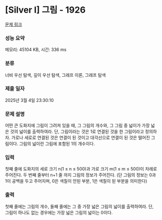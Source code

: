 # [Silver I] 그림 - 1926 

[문제 링크](https://www.acmicpc.net/problem/1926) 

### 성능 요약

메모리: 45104 KB, 시간: 336 ms

### 분류

너비 우선 탐색, 깊이 우선 탐색, 그래프 이론, 그래프 탐색

### 제출 일자

2025년 3월 4일 23:30:10

### 문제 설명

<p>어떤 큰 도화지에 그림이 그려져 있을 때, 그 그림의 개수와, 그 그림 중 넓이가 가장 넓은 것의 넓이를 출력하여라. 단, 그림이라는 것은 1로 연결된 것을 한 그림이라고 정의하자. 가로나 세로로 연결된 것은 연결이 된 것이고 대각선으로 연결이 된 것은 떨어진 그림이다. 그림의 넓이란 그림에 포함된 1의 개수이다.</p>

### 입력 

 <p>첫째 줄에 도화지의 세로 크기 n(1 ≤ n ≤ 500)과 가로 크기 m(1 ≤ m ≤ 500)이 차례로 주어진다. 두 번째 줄부터 n+1 줄 까지 그림의 정보가 주어진다. (단 그림의 정보는 0과 1이 공백을 두고 주어지며, 0은 색칠이 안된 부분, 1은 색칠이 된 부분을 의미한다)</p>

### 출력 

 <p>첫째 줄에는 그림의 개수, 둘째 줄에는 그 중 가장 넓은 그림의 넓이를 출력하여라. 단, 그림이 하나도 없는 경우에는 가장 넓은 그림의 넓이는 0이다.</p>

